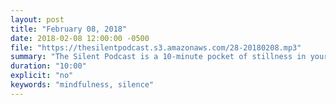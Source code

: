 ```yaml
---
layout: post
title: "February 08, 2018"
date: 2018-02-08 12:00:00 -0500
file: "https://thesilentpodcast.s3.amazonaws.com/28-20180208.mp3"
summary: "The Silent Podcast is a 10-minute pocket of stillness in your day. Listen to it at a set time every day, in the middle of a busy commute, or when you simply need a break from all of the hustle and bustle of distraction around you."
duration: "10:00"
explicit: "no"
keywords: "mindfulness, silence"
---
```

